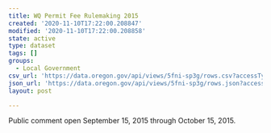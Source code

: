 ```yaml
---
title: WQ Permit Fee Rulemaking 2015
created: '2020-11-10T17:22:00.208847'
modified: '2020-11-10T17:22:00.208858'
state: active
type: dataset
tags: []
groups:
  - Local Government
csv_url: 'https://data.oregon.gov/api/views/5fni-sp3g/rows.csv?accessType=DOWNLOAD'
json_url: 'https://data.oregon.gov/api/views/5fni-sp3g/rows.json?accessType=DOWNLOAD'
layout: post

---
```

Public comment open September 15, 2015 through October 15, 2015.
